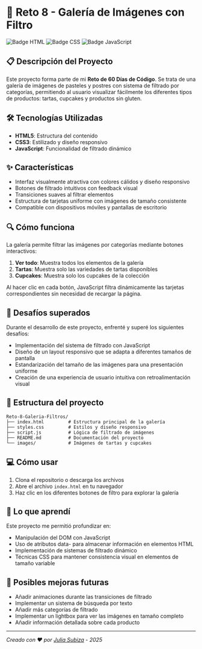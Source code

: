 # 🍰 Reto 8 - Galería de Imágenes con Filtro

![Badge HTML](https://img.shields.io/badge/HTML5-E34F26?style=for-the-badge&logo=html5&logoColor=white)
![Badge CSS](https://img.shields.io/badge/CSS3-1572B6?style=for-the-badge&logo=css3&logoColor=white)
![Badge JavaScript](https://img.shields.io/badge/JavaScript-F7DF1E?style=for-the-badge&logo=javascript&logoColor=black)

## 📋 Descripción del Proyecto

Este proyecto forma parte de mi **Reto de 60 Días de Código**. Se trata de una galería de imágenes de pasteles y postres con sistema de filtrado por categorías, permitiendo al usuario visualizar fácilmente los diferentes tipos de productos: tartas, cupcakes y productos sin gluten.

## 🛠️ Tecnologías Utilizadas

- **HTML5**: Estructura del contenido
- **CSS3**: Estilizado y diseño responsivo
- **JavaScript**: Funcionalidad de filtrado dinámico

## ✨ Características

- Interfaz visualmente atractiva con colores cálidos y diseño responsivo
- Botones de filtrado intuitivos con feedback visual
- Transiciones suaves al filtrar elementos
- Estructura de tarjetas uniforme con imágenes de tamaño consistente
- Compatible con dispositivos móviles y pantallas de escritorio

## 🔍 Cómo funciona

La galería permite filtrar las imágenes por categorías mediante botones interactivos:

1. **Ver todo**: Muestra todos los elementos de la galería
2. **Tartas**: Muestra solo las variedades de tartas disponibles
3. **Cupcakes**: Muestra solo los cupcakes de la colección

Al hacer clic en cada botón, JavaScript filtra dinámicamente las tarjetas correspondientes sin necesidad de recargar la página.

## 🎯 Desafíos superados

Durante el desarrollo de este proyecto, enfrenté y superé los siguientes desafíos:

- Implementación del sistema de filtrado con JavaScript
- Diseño de un layout responsivo que se adapta a diferentes tamaños de pantalla
- Estandarización del tamaño de las imágenes para una presentación uniforme
- Creación de una experiencia de usuario intuitiva con retroalimentación visual

## 📁 Estructura del proyecto

```
Reto-8-Galeria-Filtros/
├── index.html         # Estructura principal de la galería
├── styles.css         # Estilos y diseño responsivo
├── script.js          # Lógica de filtrado de imágenes
├── README.md          # Documentación del proyecto
└── images/            # Imágenes de tartas y cupcakes
```

## 💻 Cómo usar

1. Clona el repositorio o descarga los archivos
2. Abre el archivo `index.html` en tu navegador
3. Haz clic en los diferentes botones de filtro para explorar la galería

## 🌟 Lo que aprendí

Este proyecto me permitió profundizar en:

- Manipulación del DOM con JavaScript
- Uso de atributos data- para almacenar información en elementos HTML
- Implementación de sistemas de filtrado dinámico
- Técnicas CSS para mantener consistencia visual en elementos de tamaño variable

## 🔄 Posibles mejoras futuras

- Añadir animaciones durante las transiciones de filtrado
- Implementar un sistema de búsqueda por texto
- Añadir más categorías de filtrado
- Implementar un lightbox para ver las imágenes en tamaño completo
- Añadir información detallada sobre cada producto

---

_Creado con ❤️ por [Julia Subiza](https://github.com/Julia-SP) - 2025_